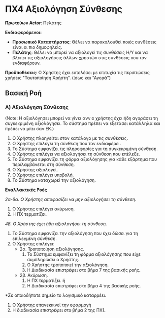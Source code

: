 # ΠΧ4 Αξιολόγηση Σύνθεσης

**Πρωτεύων Actor**: Πελάτης 

**Ενδιαφερόμενοι:**
- **Προσωπικό Καταστήματος**: Θέλει να παρακολουθεί ποιές συνθέσεις είναι οι πιο δημοφηλείς.
- **Πελάτης**:  Θέλει να μπορεί να αξιολογεί τις συνθέσεις Η/Υ και να βλέπει τις αξιολογήσεις άλλων χρηστών στις συνθέσεις που τον ενδιαφέρουν.

**Προϋποθέσεις**: Ο Χρήστης έχει εκτελέσει με επιτυχία τις περιπτώσεις χρήσεις "Ταυτοποίηση Χρήστη". (ίσως και "Αγορά")


## Βασική Ροή

### Α) Αξιολόγηση Σύνθεσης

(Note: Η αξιολόγησει μπορεί να γίνει ανν ο χρήστης έχει ήδη αγοράσει τη συγκεκριμένη αξιολόγησει. Το σύστημα πρέπει να εξετάσει κατάλληλα και πρέπει να μπει σαν ΕΚ.)

1. Ο Χρήστης πλοηγείται στον κατάλογο με τις συνθέσεις.
2. Ο Χρήστης επιλέγει τη σύνθεση που τον ενδιαφέρει.
3. Το Σύστημα εμφανίζει τις πληροφορίες για τη συγκεκριμένη σύνθεση.
4. Ο Χρήστης επιλέγει να αξιολογήσει τη σύνθεση που επέλεξε.
5. Το Σύστημα εμφανίζει τη φόρμα αξιολόγησης για κάθε εξάρτημα που περιλαμβάνεται στη σύνθεση.
6. Ο Χρήστης αξιολογεί.
7. Ο Χρήστης επιλέγει υποβολή.
8. Το Σύστημα καταχωρεί την αξιολόγηση.

**Εναλλακτικές Ροές**

*2α-6α. Ο Χρήστης αποφασίζει να μην αξιολογήσει τη σύνθεση.*
1. Ο Χρήστης επιλέγει ακύρωση.
2. Η ΠΧ τερματίζει.

*4β. Ο Χρήστης έχει ήδη αξιολογήσει τη σύνθεση.*

1. Το Σύστημα εμφανίζει την αξιολόγηση που έχει δώσει για τη επιλεγμένη σύνθεση.
2. Ο Χρήστης επιλέγει:
    * 2α. Τροποποίηση αξιολόγησης.
        1. Το Σύστημα εμφανίζει τη φόρμα αξιολόγησης που είχε συμπληρώσει ο Χρήστης.
        2. Ο Χρήστης τροποποιεί την αξιολόγηση.
        3. Η Διαδικασία επιστρέφει στο βήμα 7 της βασικής ροής.
    * 2β. Ακύρωση.
        1. Η ΠΧ τερματίζει.
        ή 
        1. Η Διαδικασία επιστρέφει στο βήμα 4 της βασικής ροής.


*Σε οποιοδήποτε σημείο το λογισμικό καταρρέει.
1. Ο Χρήστης επανεκκινεί την εφαρμογή 
2. Η διαδικασία επιστρέφει στο βήμα 2 της ΠΧ1.